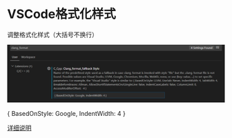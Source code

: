 # VSCode格式化样式


调整格式化样式（大括号不换行）

![](_v_images/20201029164650004_27969.png)



{ BasedOnStyle: Google, IndentWidth: 4 }

[详细说明](https://blog.csdn.net/core571/article/details/82867932)
